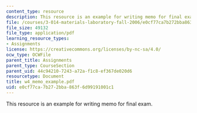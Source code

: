 ```yaml
---
content_type: resource
description: This resource is an example for writing memo for final exam.
file: /courses/3-014-materials-laboratory-fall-2006/e0cf77ca7b272bba863f6d99191001c1_w4_memo_example.pdf
file_size: 49132
file_type: application/pdf
learning_resource_types:
- Assignments
license: https://creativecommons.org/licenses/by-nc-sa/4.0/
ocw_type: OCWFile
parent_title: Assignments
parent_type: CourseSection
parent_uid: 44c94210-7243-a72a-f1c8-ef367de020d6
resourcetype: Document
title: w4_memo_example.pdf
uid: e0cf77ca-7b27-2bba-863f-6d99191001c1
---
```

This resource is an example for writing memo for final exam.